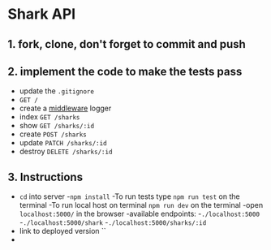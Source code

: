 # Shark API

## 1. fork, clone, don't forget to commit and push

## 2. implement the code to make the tests pass
- update the `.gitignore`
- `GET /`
- create a [middleware](https://expressjs.com/en/guide/using-middleware.html#using-middleware) logger
- index `GET /sharks`
- show `GET /sharks/:id`
- create `POST /sharks`
- update `PATCH /sharks/:id`
- destroy `DELETE /sharks/:id`

## 3. Instructions
- `cd` into server
-`npm install`
-To run tests type `npm run test` on the terminal
-To run local host on terminal `npm run dev` on the terminal
-open `localhost:5000/` in the browser
-available endpoints:
  -`./localhost:5000`
  -`./localhost:5000/shark`
  -`./localhost:5000/sharks/:id` 
- link to deployed version ``
- 

